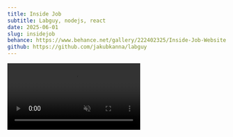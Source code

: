 ```yaml
---
title: Inside Job
subtitle: Labguy, nodejs, react
date: 2025-06-01
slug: insidejob
behance: https://www.behance.net/gallery/222402325/Inside-Job-Website
github: https://github.com/jakubkanna/labguy
---
```


<video autoplay muted loop src="https://github.com/jakubkanna/portfolio/raw/refs/heads/main/public/ijob/ijob_showcase-2025-hd.mp4"></video>
